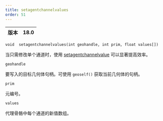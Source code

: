 ```yaml
---
title: setagentchannelvalues
order: 51
---
```

| 版本 | 18.0 |
| --- | --- |

`void  setagentchannelvalues(int geohandle, int prim, float values[])`

当只需修改单个通道时，使用 [setagentchannelvalue](setagentchannelvalue.html "覆盖代理体元通道的值") 可以显著提高效率。

`geohandle`

要写入的目标几何体句柄。可使用 `geoself()` 获取当前几何体的句柄。

`prim`

元编号。

`values`

代理骨骼中每个通道的新值数组。